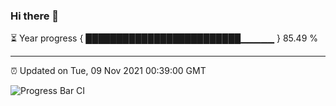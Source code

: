 ### Hi there 👋

⏳ Year progress { █████████████████████████▁▁▁▁▁ } 85.49 %

---

⏰ Updated on Tue, 09 Nov 2021 00:39:00 GMT

![Progress Bar CI](https://github.com/liununu/liununu/workflows/Progress%20Bar%20CI/badge.svg)
